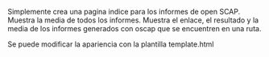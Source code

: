Simplemente crea una pagina indice para los informes de open SCAP.
Muestra la media de todos los informes.
Muestra el enlace, el resultado y la media de los informes generados con oscap que se encuentren en una ruta.

Se puede modificar la apariencia con la plantilla template.html
